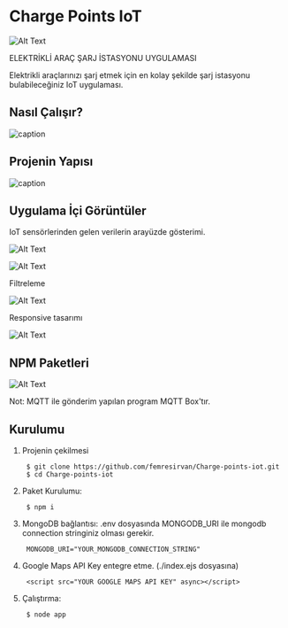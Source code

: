 # Charge Points IoT
![Alt Text](https://thumbs.gfycat.com/IcyPiercingCockatiel-size_restricted.gif)

ELEKTRİKLİ ARAÇ ŞARJ İSTASYONU UYGULAMASI

Elektrikli araçlarınızı şarj etmek için en kolay şekilde şarj istasyonu bulabileceğiniz IoT uygulaması.

## Nasıl Çalışır?
![caption](https://serving.photos.photobox.com/871710234ab2671c74cf521f31ac74b210a4154462abb21d23a35cbcf343e60065c74248.jpg)

## Projenin Yapısı

![caption](https://serving.photos.photobox.com/538164910e363653b332e123164c028205912dae13ff848358925e1293513ca506d86caf.jpg)

## Uygulama İçi Görüntüler

IoT sensörlerinden gelen verilerin arayüzde gösterimi.

![Alt Text](https://thumbs.gfycat.com/MagnificentComfortableHomalocephale-size_restricted.gif)

![Alt Text](https://serving.photos.photobox.com/64335825e0c6cb61b7337767630d2921cc7e0e7126e10cafddf8f1748c320328edc83555.jpg)

Filtreleme

![Alt Text](https://thumbs.gfycat.com/FearfulGeneralGrayreefshark-size_restricted.gif)

Responsive tasarımı

![Alt Text](https://thumbs.gfycat.com/GeneralYearlyAtlanticsharpnosepuffer-size_restricted.gif)

## NPM Paketleri
![Alt Text](https://i.ibb.co/wQjFs7c/dependencies.jpg)

Not: MQTT ile gönderim yapılan program MQTT Box'tır.

## Kurulumu

1. Projenin çekilmesi

        $ git clone https://github.com/femresirvan/Charge-points-iot.git
        $ cd Charge-points-iot

2. Paket Kurulumu:

        $ npm i

3. MongoDB bağlantısı: .env dosyasında MONGODB_URI ile mongodb connection stringiniz olması gerekir.

        MONGODB_URI="YOUR_MONGODB_CONNECTION_STRING"

4. Google Maps API Key entegre etme. (./index.ejs dosyasına)

        <script src="YOUR GOOGLE MAPS API KEY" async></script>

5. Çalıştırma:

        $ node app
